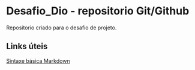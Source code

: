 # Desafio_Dio - repositorio Git/Github 
 Repositorio criado para o desafio de projeto.


## Links úteis
[Sintaxe básica Markdown](https://www.markdownguide.org/basic-syntax/)
